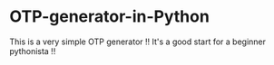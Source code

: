 # OTP-generator-in-Python
This is a very simple OTP generator !! It's a good start for a beginner pythonista !!
